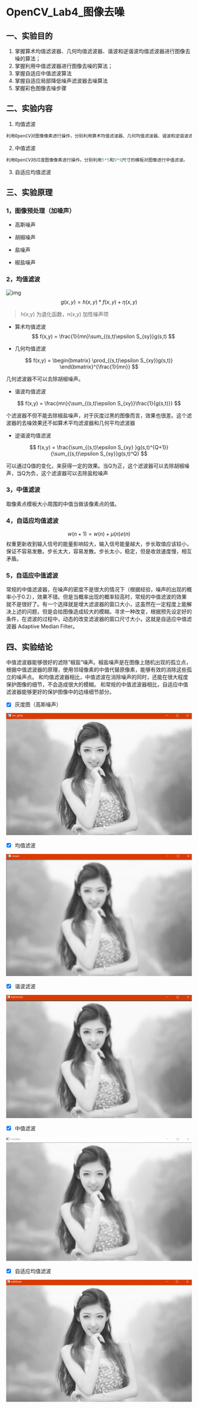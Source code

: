 # OpenCV_Lab4_图像去噪

## 一、实验目的

1. 掌握算术均值滤波器、几何均值滤波器、谐波和逆谐波均值滤波器进行图像去噪的算法；
2. 掌握利用中值滤波器进行图像去噪的算法；
3. 掌握自适应中值滤波算法
4. 掌握自适应局部降低噪声滤波器去噪算法
5. 掌握彩色图像去噪步骤
## 二、实验内容

1. 均值滤波

```c++
利用OpenCV对图像像素进行操作，分别利用算术均值滤波器、几何均值滤波器、谐波和逆谐波滤波器进行图像去噪。模板大小为5*5.
```

2. 中值滤波

```c++
利用OpenCV对UI度图像像素进行操作。分别利用5*5和9*9尺寸的模板对图像进行中值滤波。
```

3. 自适应均值滤波



## 三、实验原理



### 1，图像预处理（加噪声）

- 高斯噪声

- 胡椒噪声

- 盐噪声

- 椒盐噪声

### 2，均值滤波
![img](https://img-blog.csdn.net/20140711165414671)
$$
g(x, y) = h(x,y)*f(x,y) + \eta(x,y)
$$

> h(x,y) 为退化函数，n(x,y) 加性噪声项

- 算术均值滤波
$$
f(x,y) = \frac{1}{mn}\sum_{(s,t)\epsilon S_{sy}}g(s,t)
$$

- 几何均值滤波

$$
f(x,y) = \begin{bmatrix}
\prod_{(s,t)\epsilon S_{xy})g(s,t)}
\end{bmatrix}^{\frac{1}{mn}}
$$

几何滤波器不可以去除胡椒噪声。

- 谐波均值滤波

$$
f(x,y) = \frac{mn}{\sum_{(s,t)\epsilon S_{xy}}\frac{1}{g(s,t)}}
$$

个滤波器不但不能去除椒盐噪声，对于灰度过黑的图像而言，效果也很差。这个滤波器的去噪效果还不如算术平均滤波器和几何平均滤波器

- 逆谐波均值滤波

$$
f(x,y) = \frac{\sum_{(s,t)\epsilon S_{xy} }g(s,t)^{Q+1}}{\sum_{(s,t)\epsilon S_{sy}}g(s,t)^Q}
$$

可以通过Q值的变化，来获得一定的效果。当Q为正，这个滤波器可以去除胡椒噪声，当Q为负，这个滤波器可以去除盐粒噪声

### 3，中值滤波

取像素点模板大小周围的中值当做该像素点的值。

### 4，自适应均值滤波

$$
w(n+1) = w(n) + \mu(n)e(n)
$$
权重更新收到输入信号的能量影响较大，输入信号能量越大，步长取值应该较小，保证不容易发散。步长太大，容易发散。步长太小，稳定，但是收敛速度慢，相互矛盾。

### 5，自适应中值滤波
常规的中值滤波器，在噪声的密度不是很大的情况下（根据经验，噪声的出现的概率小于0.2），效果不错。但是当概率出现的概率较高时，常规的中值滤波的效果就不是很好了。有一个选择就是增大滤波器的窗口大小，这虽然在一定程度上能解决上述的问题，但是会给图像造成较大的模糊。寻求一种改变，根据预先设定好的条件，在滤波的过程中，动态的改变滤波器的窗口尺寸大小，这就是自适应中值滤波器 Adaptive Median Filter。

## 四、实验结论
中值滤波器能够很好的滤除“椒盐”噪声。椒盐噪声是在图像上随机出现的孤立点，根据中值滤波器的原理，使用邻域像素的中值代替原像素，能够有效的消除这些孤立的噪声点。
和均值滤波器相比，中值滤波在消除噪声的同时，还能在很大程度保护图像的细节，不会造成很大的模糊。
和常规的中值滤波器相比，自适应中值滤波器能够更好的保护图像中的边缘细节部分。

- [x] 灰度图（高斯噪声）

![1555150577173](assets/1555150577173.png)

- [x] 均值滤波

![1555150617132](assets/1555150617132.png)

- [x] 谐波滤波

![1555150646291](assets/1555150646291.png)

- [x] 中值滤波

![1555150687362](assets/1555150687362.png)

- [x] 自适应均值滤波

![1555150708353](assets/1555150708353.png)